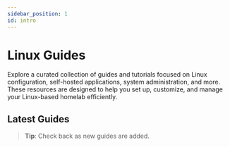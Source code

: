 ```yaml
---
sidebar_position: 1
id: intro
---
```

# Linux Guides

Explore a curated collection of guides and tutorials focused on Linux configuration, self-hosted applications, system administration, and more. These resources are designed to help you set up, customize, and manage your Linux-based homelab efficiently.

## Latest Guides


> **Tip**: Check back as new guides are added. 